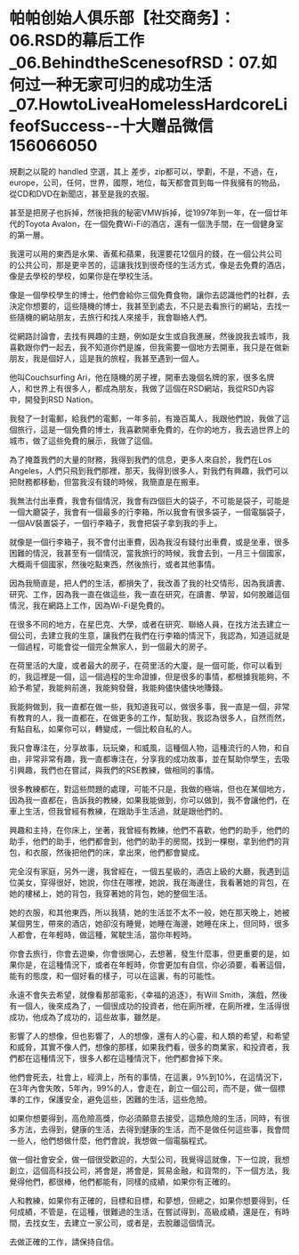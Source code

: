 # 帕帕创始人俱乐部【社交商务】：06.RSD的幕后工作_06.BehindtheScenesofRSD：07.如何过一种无家可归的成功生活_07.HowtoLiveaHomelessHardcoreLifeofSuccess--十大赠品微信156066050

規劃之以龍的 handled 空選，其上 差步，zip都可以，學劃，不是，不過，在， europe，公司，任何，世界，國際，地位，每天都會買到每一件我擁有的物品，從CD和DVD在新聞店，甚至是我的衣服。

甚至是把房子也拆掉，然後把我的秘密VMW拆掉，從1997年到一年，在一個廿年代的Toyota Avalon，在一個免費Wi-Fi的酒店，還有一個洗手間，在一個健身室的第一層。

我還可以用的東西是水果、香蕉和蘋果，我還要花12個月的錢，在一個公共公司的公共公司，那是更辛苦的，這讓我找到很奇怪的生活方式，像是去免費的酒店，像是去學校的學校，如果你是在學校生活。

像是一個學校學生的博士，他們會給你三個免費食物，讓你去認識他們的社群，去決定你想要的，這些隨機的博士，我甚至到處去，不只是去看旅行的網站，去找一些隨機的網站朋友，去旅行和找人來接手，我會聯絡人們。

從網路討論會，去找有興趣的主題，例如是女生或自我進展，然後說我去城市，我喜歡跟你們一起去，我不知道你們是誰，但我需要一個地方去開車，我只是在做新朋友，我是個好人，這是我的旅程，我甚至遇到一個人。

他叫Couchsurfing Ari，他在隨機的房子裡，開車去幾個名牌的家，很多名牌人，和世界上有很多人，都成為朋友，我做了這個在RSD網站，我從RSD內容中，開發到RSD Nation。

我發了一封電郵，給我們的電郵，一年多前，有幾百萬人，我跟他們說，我做了這個旅行，這是一個免費的博士，我喜歡開車免費的，在你的地方，我去過世界上的城市，做了這些免費的展示，我做了這個。

為了掩蓋我們的大量的財務，我得到我們的信息，更多人來自於，我們在Los Angeles，人們只飛到我們那裡，那天，我得到很多人，對我們有興趣，我們可以把財務都移動，但當我沒有錢的時候，我簡直是在搬車。

我無法付出車費，我會有個情況，我會有四個巨大的袋子，不可能是袋子，可能是一個大廳袋子，我會有一個最多的行李箱，所以我會有很多袋子，一個電腦袋子，一個AV裝置袋子，一個行李箱子，我會把袋子拿到我的手上。

就像是一個行李箱子，我不會付出車費，因為我沒有錢付出車費，或是坐車，很多困難的情況，我甚至有一個情況，當我旅行的時候，我會去到，一月三十個國家，大概兩千個國家，然後吃點東西，然後旅行，或者其他事情。

因為我簡直是，把人們的生活，都損失了，我改善了我的社交情形，因為我讀書、研究、工作，因為我一直在做這些，我一直在研究，在讀書、學習，如何脫離這個情況，我在網路上工作，因為Wi-Fi是免費的。

在很多不同的地方，在星巴克、大學，或者在研究、聯絡人員，在找方法去建立一個公司，去建立我的生意，讓我們在我們在行李箱的情況下，我認為，知道這就是一個過程，可能會從一個完全無家人，到一個最大的房子。

在荷里活的大廈，或者最大的房子，在荷里活的大廈，是一個可能，你可以看到的，我這裡是一個，這一個過程的生命證據，但是很多的事情，都根據我能夠，不給予希望，我能夠前進，我能夠發聲，我能夠儘快儘快地賺錢。

我能夠做到，我一直都在做一些，我知道我可以，做很多事，我一直是一個，非常有教育的人，我一直都在，在做更多的工作，幫助我，我認為很多人，自然而然，有點自私，如果你可以，轉變成，一個比較自私的人。

我只會專注在，分享故事，玩玩樂，和威風，這種個人物，這種流行的人物，和自由，非常非常有趣，我一直都專注在，分享我的成功故事，並在幫助你學生，去吸引興趣，我們也在嘗試，與我們的RSE教練，做相同的事情。

很多教練都在，對這些問題的處理，可能不只是，我做的極端，但也在某個地方，因為我一直都在，告訴我的教練，如果我能做到，你可以做到，我不會讓他們，在車上生活，但我曾經有教練，在跟助手生活過，就是跟他們的。

興趣和主持，在你床上，坐著，我曾經有教練，他們不喜歡，他們的助手，他們的助手，他們的助手，他們都會到，他們的助手的房間，找到一棵樹，拿到他們的背包，和衣服，然後把他們的床，拿出來，他們都會變成。

完全沒有家庭，另外一邊，我曾經在，一個五星級的，酒店上級的大廳，我遇到這位美女，穿得很好，她說，你住在哪裡，她說，我在海邊住，我看著她的背包，在她的樓梯上，她的背包，我穿著她的背包，她的整個生活。

她的衣服，和其他東西，所以我猜，她的生活並不太不一般，她在那天晚上，她被某個男生，帶來的酒店，她卻沒有睡覺，她睡在海邊，她睡在床上，但同時，很多人都會，在年輕時，做這種，駕駛生活，當你年輕時。

你會去旅行，你會去遊樂，你會很開心，去想著，發生什麼事，但更重要的是，如果你是，在這種情況下，或者在年輕時，你會更加有自信，你必須要，看著這個，能有的態度，和一個好看的樣子，可以在這裏，有的可能性。

永遠不會失去希望，就像看那部電影，《幸福的追逐》，有Will Smith，演戲，然後有一個人，後來成為了，一個很成功的投資者，他在廁所裡，在廁所裡，生活得很成功，他成為了成功的，這些故事，雖然是。

影響了人的想像，但也影響了，人的想像，還有人的心靈，和人類的希望，和希望和威脅，其實不像人們，想像的那樣，如果我們看，很多的商業家，和投資者，我們都在這種情況下，很多人都在這種情況下，他們都會掉下來。

他們會死去，社會上，經濟上，所有的事情，在這裏，9%到10%，在這情況下，在3年內會失敗，5年內，99%的人，會走在，創立一個公司，而不是，做一個標準的工作，保護安全，避免這些，困難的生活，這些危險。

如果你想要得到，高危險高獎，你必須願意去接受，這類危險的生活，同時，有很多方法，去得到，健康的生活，去得到健康的生活，而不是做任何這些事，我會問一些人，他們想做什麼，他們會說，我想做一個電腦程式。

做一個社會安全，做一個很受歡迎的，大型公司，我覺得這就像，下一位說，我想創立，這個高科技公司，將會是，將會是，貿易金融，和貨幣的，下一個方法，我覺得他們，都很棒，他們都能有，同樣的成績，如果你有正確的。

人和教練，如果你有正確的，目標和目標，和夢想，但總之，如果你想要得到，任何成績，不管是，在這種，很難過的生活，在嘗試得到，高級成績，還是在，有時間，去找女生，去建立一家公司，或者是，去脫離這個情況。

去做正確的工作，請保持自信。